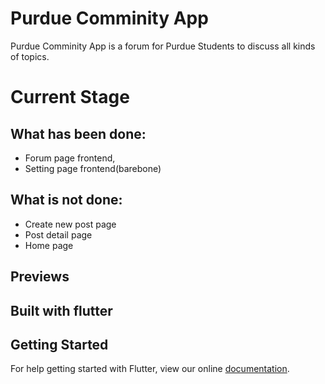 # Purdue Comminity App

Purdue Comminity App is a forum for Purdue Students to discuss all kinds of topics.

# Current Stage
## What has been done:
  * Forum page frontend,
  * Setting page frontend(barebone)
## What is not done:
  * Create new post page
  * Post detail page
  * Home page
## Previews

## Built with flutter

## Getting Started

For help getting started with Flutter, view our online
[documentation](https://flutter.io/).
